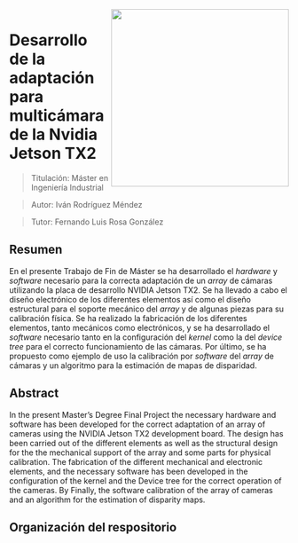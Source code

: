 <img width="320" src="https://eldia.es/eldiaes/imagenes/2018/04/26/1524729991814k.jpg" align="right" />

# Desarrollo de la adaptación para multicámara de la Nvidia Jetson TX2
> Titulación: Máster en Ingeniería Industrial

> Autor: Iván Rodríguez Méndez

> Tutor: Fernando Luis Rosa González

## Resumen

En el presente Trabajo de Fin de Máster se ha desarrollado el *hardware* y *software* necesario para la correcta adaptación de un *array* de cámaras utilizando la
placa de desarrollo NVIDIA Jetson TX2. Se ha llevado a cabo el diseño electrónico de los diferentes elementos así como el diseño estructural para el soporte
mecánico del *array* y de algunas piezas para su calibración física. Se ha realizado
la fabricación de los diferentes elementos, tanto mecánicos como electrónicos, y
se ha desarrollado el *software* necesario tanto en la configuración del *kernel* como
la del *device tree* para el correcto funcionamiento de las cámaras. Por último, se ha
propuesto como ejemplo de uso la calibración por *software* del *array* de cámaras
y un algoritmo para la estimación de mapas de disparidad.

## Abstract

In the present Master’s Degree Final Project the necessary hardware and software has been developed for the correct adaptation of an array of cameras using
the NVIDIA Jetson TX2 development board. The design has been carried out of the
different elements as well as the structural design for the the mechanical support
of the array and some parts for physical calibration. The fabrication of the different mechanical and electronic elements, and the necessary software has been
developed in the configuration of the kernel and the Device tree for the correct
operation of the cameras. By Finally, the software calibration of the array of cameras and an algorithm for the estimation of disparity maps.

## Organización del respositorio
